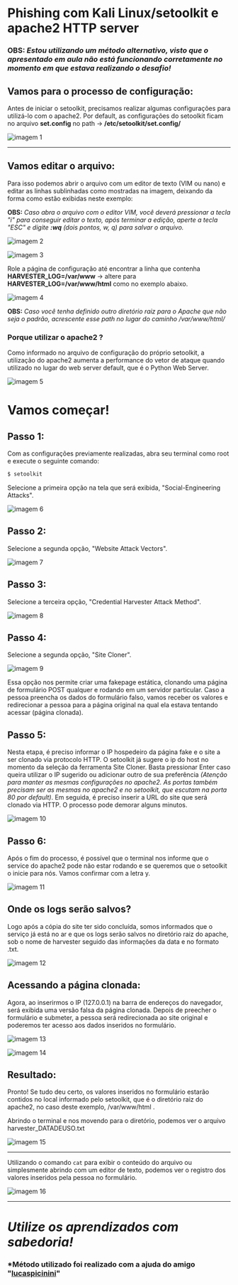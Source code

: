 # Phishing com Kali Linux/setoolkit e apache2 HTTP server
### OBS: *Estou utilizando um método alternativo, visto que o apresentado em aula não está funcionando corretamente no momento em que estava realizando o desafio!*


## Vamos para o processo de configuração:
Antes de iniciar o setoolkit, precisamos realizar algumas configurações para utilizá-lo com o apache2. Por default, as configurações do setoolkit ficam no arquivo **set.config** no path -> **/etc/setoolkit/set.config/**

![imagem 1](imagens/imagem1.PNG "imagem")

---

## Vamos editar o arquivo: 
Para isso podemos abrir o arquivo com um editor de texto (VIM ou nano) e editar as linhas sublinhadas como mostradas na imagem, deixando da forma como estão exibidas neste exemplo:

**OBS:** *Caso abra o arquivo com o editor VIM, você deverá pressionar a tecla "i" para conseguir editar o texto, após terminar a edição, aperte a tecla "ESC" e digite **:wq** (dois pontos, w, q) para salvar o arquivo.*

![imagem 2](imagens/imagem2.PNG "imagem")

![imagem 3](imagens/imagem3.PNG "imagem")

Role a página de configuração até encontrar a linha que contenha **HARVESTER_LOG=/var/www** -> altere para **HARVESTER_LOG=/var/www/html** como no exemplo abaixo.

![imagem 4](imagens/imagem4.PNG "imagem")

**OBS:** *Caso você tenha definido outro diretório raiz para o Apache que não seja o padrão, acrescente esse path no lugar do caminho /var/www/html/* 

### Porque utilizar o apache2 ?
Como informado no arquivo de configuração do próprio setoolkit, a utilização do apache2 aumenta a performance do vetor de ataque quando utilizado no lugar do web server default, que é o Python Web Server.

![imagem 5](imagens/imagem5.PNG "imagem")

# Vamos começar!
## Passo 1:
Com as configurações previamente realizadas, abra seu terminal como root e execute o seguinte comando:

```zsh
$ setoolkit
```
Selecione a primeira opção na tela que será exibida, "Social-Engineering Attacks".

![imagem 6](imagens/imagem6.PNG "imagem")

## Passo 2:
Selecione a segunda opção, "Website Attack Vectors".

![imagem 7](imagens/imagem7.PNG "imagem")

## Passo 3:
Selecione a terceira opção, "Credential Harvester Attack Method".

![imagem 8](imagens/imagem8.PNG "imagem")

## Passo 4:
Selecione a segunda opção, "Site Cloner".

![imagem 9](imagens/imagem9.PNG "imagem")

Essa opção nos permite criar uma fakepage estática, clonando uma página de formulário POST qualquer e rodando em um servidor particular. Caso a pessoa preencha os dados do formulário falso, vamos receber os valores e redirecionar a pessoa para a página original na qual ela estava tentando acessar (página clonada).

## Passo 5:
Nesta etapa, é preciso informar o IP hospedeiro da página fake e o site a ser clonado via protocolo HTTP. O setoolkit já sugere o ip do host no momento da seleção da ferramenta Site Cloner. Basta pressionar Enter caso queira utilizar o IP sugerido ou adicionar outro de sua preferência *(Atenção para manter as mesmas configurações no apache2. As portas também precisam ser as mesmas no apache2 e no setoolkit, que escutam na porta 80 por default)*. Em seguida, é preciso inserir a URL do site que será clonado via HTTP. O processo pode demorar alguns minutos.

![imagem 10](imagens/imagem10.PNG "imagem")


## Passo 6:
Após o fim do processo, é possível que o terminal nos informe que o service do apache2 pode não estar rodando e se queremos que o setoolkit o inicie para nós. Vamos confirmar com a letra y.

![imagem 11](imagens/imagem11.PNG "imagem")

## Onde os logs serão salvos?
Logo após a cópia do site ter sido concluída, somos informados que o serviço já está no ar e que os logs serão salvos no diretório raiz do apache, sob o nome de harvester seguido das informações da data e no formato .txt.

![imagem 12](imagens/imagem12.PNG "imagem")

## Acessando a página clonada:
Agora, ao inserirmos o IP (127.0.0.1) na barra de endereços do navegador, será exibida uma versão falsa da página clonada. Depois de preecher o formulário e submeter, a pessoa será redirecionada ao site original e poderemos ter acesso aos dados inseridos no formulário.    

![imagem 13](imagens/imagem13.PNG "imagem")

![imagem 14](imagens/imagem14.PNG "imagem")

## Resultado:
Pronto! Se tudo deu certo, os valores inseridos no formulário estarão contidos no local informado pelo setoolkit, que é o diretório raiz do apache2, no caso deste exemplo, /var/www/html .

Abrindo o terminal e nos movendo para o diretório, podemos ver o arquivo harvester_DATADEUSO.txt

![imagem 15](imagens/imagem15.PNG "imagem")

---

Utilizando o comando ```cat``` para exibir o conteúdo do arquivo ou simplesmente abrindo com um editor de texto, podemos ver o registro dos valores inseridos pela pessoa no formulário.

![imagem 16](imagens/imagem16.PNG "imagem")

---
# *Utilize os aprendizados com sabedoria!*
### *Método utilizado foi realizado com a ajuda do amigo "<a href="https://www.instagram.com/wiliann.gabriel/" target="_blank">lucaspicinini</a>"
